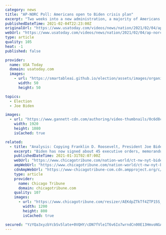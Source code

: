 ```yaml
---
category: news
title: "AP-NORC Poll: Americans open to Biden crisis plan"
excerpt: "Two weeks into a new administration, a majority of Americans say they have at least some confidence in President Joe Biden and his ability to manage the myriad crises facing the nation, including the raging coronavirus pandemic."
publishedDateTime: 2021-02-04T22:23:00Z
originalUrl: "https://www.usatoday.com/videos/news/nation/2021/02/04/ap-norc-poll-americans-open-biden-crisis-plan/4396171001/"
webUrl: "https://www.usatoday.com/videos/news/nation/2021/02/04/ap-norc-poll-americans-open-biden-crisis-plan/4396171001/"
type: article
quality: 105
heat: -1
published: false

provider:
  name: USA Today
  domain: usatoday.com
  images:
    - url: "https://smartableai.github.io/election/assets/images/organizations/usatoday.com-50x50.jpg"
      width: 50
      height: 50

topics:
  - Election
  - Joe Biden

images:
  - url: "https://www.gannett-cdn.com/authoring/video-thumbnails/0c6d8cde-a671-42f2-8b99-6f08db9bee76_poster.jpg?quality=10"
    width: 1920
    height: 1080
    isCached: true

related:
  - title: "Analysis: Copying Franklin D. Roosevelt, President Joe Biden wanted a fast start. Now comes the hard part."
    excerpt: "Biden has now signed about 45 executive orders, memorandums or proclamations enacting or at least initiating major policy shifts on a wide array of issues, including the coronavirus pandemic, racial justice,"
    publishedDateTime: 2021-01-31T02:07:00Z
    webUrl: "https://www.chicagotribune.com/nation-world/ct-nw-nyt-biden-administration-goals-20210131-hixvijvamfbjlfeszmsqnpzuzm-story.html?outputType=amp"
    ampWebUrl: "https://www.chicagotribune.com/nation-world/ct-nw-nyt-biden-administration-goals-20210131-hixvijvamfbjlfeszmsqnpzuzm-story.html?outputType=amp"
    cdnAmpWebUrl: "https://www-chicagotribune-com.cdn.ampproject.org/c/s/www.chicagotribune.com/nation-world/ct-nw-nyt-biden-administration-goals-20210131-hixvijvamfbjlfeszmsqnpzuzm-story.html?outputType=amp"
    type: article
    provider:
      name: Chicago Tribune
      domain: chicagotribune.com
    quality: 107
    images:
      - url: "https://www.chicagotribune.com/resizer/AEKdpZTkTf4ZTP15S_R_t6u9pUw=/1200x0/top/cloudfront-us-east-1.images.arcpublishing.com/tronc/LBAGKV5X3DALYS5KWOM7AS4B5M.jpg"
        width: 1200
        height: 800
        isCached: true

secured: "YzYQa3xyzbYcbSv5late+0VQHY/cDN7fVle1T6v6Io7wrndCn00E13HmvoNGAjXosq41DwGGqdJzzDW9CdvKuqydJV7yUJusSsZhtMNJm5pVKx561utNrcWr3N3zmpao0prXHtz4pIpVxt9VVgm4lYqyV6iJ+nLqseL0IXdUGTK06K4tq9dBoPA/MS68+ZLUAZCtXNHvOwqMmK19qndbArnEG/KFh0NsssHY26KF1/V/+wDclW2n8zpV87WuAIcMTXmyEZlTrBrvCAbHFqeS4WhPYJSGNBoLg8styIjzQkePN55/fm+wloKdKF0ArYPEbu/IHI3Ip1Ibzv8XnbVscDQtsTRwSsZQS53XNDRgqLg=;dVXOdviv1GCsCyvpIcDAdw=="
---
```


